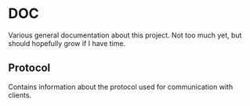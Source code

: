 # DOC
Various general documentation about this project. Not too much yet, but should hopefully grow if I have time.

## Protocol
Contains information about the protocol used for communication with clients. 
